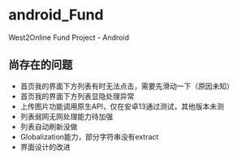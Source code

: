 # android_Fund
West2Online Fund Project - Android

## 尚存在的问题
- 首页我的界面下方列表有时无法点击，需要先滑动一下（原因未知）
- 首页我的界面下方列表显隐处理异常
- 上传图片功能调用原生API，仅在安卓13通过测试，其他版本未测
- 列表弱网无网处理能力待加强
- 列表自动刷新没做
- Globalization能力，部分字符串没有extract
- 界面设计的改进
